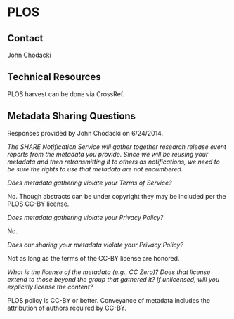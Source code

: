 PLOS
====

Contact
----

John Chodacki

Technical Resources
----

PLOS harvest can be done via CrossRef.

Metadata Sharing Questions
----

Responses provided by John Chodacki on 6/24/2014.

_The SHARE Notification Service will gather together research release event reports from the metadata you provide. Since we will be reusing your metadata and then retransmitting it to others as notifications, we need to be sure the rights to use that metadata are not encumbered._

_Does metadata gathering violate your Terms of Service?_

No. Though abstracts can be under copyright they may be included per the PLOS CC-BY license.

_Does metadata gathering violate your Privacy Policy?_

No.

_Does our sharing your metadata violate your Privacy Policy?_

Not as long as the terms of the CC-BY license are honored.

_What is the license of the metadata (e.g., CC Zero)? Does that license extend to those beyond the group that gathered it? If unlicensed, will you explicitly license the content?_

PLOS policy is CC-BY or better. Conveyance of metadata includes the attribution of authors required by CC-BY.
